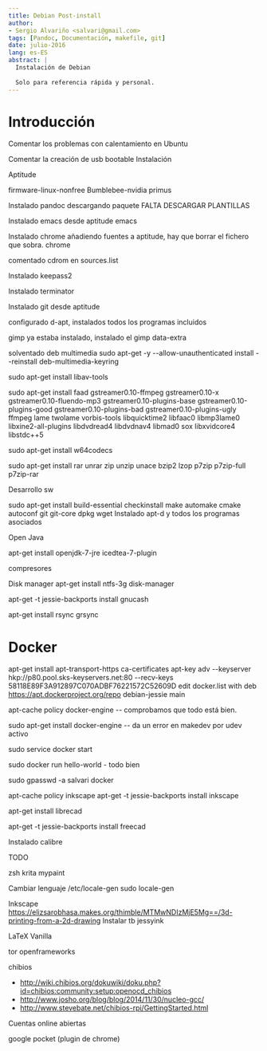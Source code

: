 ```yaml
---
title: Debian Post-install
author:
- Sergio Alvariño <salvari@gmail.com>
tags: [Pandoc, Documentación, makefile, git]
date: julio-2016
lang: es-ES
abstract: |
  Instalación de Debian
  
  Solo para referencia rápida y personal.
---
```


# Introducción

Comentar los problemas con calentamiento en Ubuntu

Comentar la creación de usb bootable
Instalación

Aptitude


firmware-linux-nonfree
Bumblebee-nvidia primus

Instalado pandoc descargando paquete FALTA DESCARGAR PLANTILLAS

Instalado emacs desde aptitude emacs

Instalado chrome añadiendo fuentes a aptitude, hay que borrar el fichero que sobra. chrome

comentado cdrom en sources.list

Instalado keepass2

Instalado terminator

Instalado git desde aptitude

configurado d-apt, instalados todos los programas incluidos

gimp ya estaba instalado, instalado el gimp data-extra

solventado deb multimedia
sudo apt-get -y --allow-unauthenticated install --reinstall deb-multimedia-keyring

sudo apt-get install libav-tools

sudo apt-get install faad gstreamer0.10-ffmpeg gstreamer0.10-x
gstreamer0.10-fluendo-mp3 gstreamer0.10-plugins-base
gstreamer0.10-plugins-good gstreamer0.10-plugins-bad
gstreamer0.10-plugins-ugly ffmpeg lame twolame vorbis-tools
libquicktime2 libfaac0 libmp3lame0 libxine2-all-plugins libdvdread4
libdvdnav4 libmad0 sox libxvidcore4 libstdc++5

sudo apt-get install w64codecs

sudo apt-get install rar unrar zip unzip unace bzip2 lzop p7zip p7zip-full p7zip-rar

Desarrollo sw

sudo apt-get install build-essential checkinstall make automake cmake autoconf git git-core dpkg wget
Instalado apt-d y todos los programas asociados

Open Java

apt-get install openjdk-7-jre icedtea-7-plugin

compresores

Disk manager
apt-get install ntfs-3g disk-manager

apt-get -t jessie-backports install gnucash

apt-get install rsync grsync

# Docker
apt-get install apt-transport-https ca-certificates
apt-key adv --keyserver hkp://p80.pool.sks-keyservers.net:80 --recv-keys 58118E89F3A912897C070ADBF76221572C52609D
edit docker.list with
deb https://apt.dockerproject.org/repo debian-jessie main

apt-cache policy docker-engine   -- comprobamos que todo está bien.


sudo apt-get install docker-engine   -- da un error en makedev por udev activo


sudo service docker start

sudo docker run hello-world   - todo bien

sudo gpasswd -a salvari docker


apt-cache policy inkscape
apt-get -t jessie-backports install inkscape

apt-get install librecad

apt-get -t jessie-backports install freecad

Instalado calibre


TODO

zsh
krita
mypaint

Cambiar lenguaje
/etc/locale-gen
sudo locale-gen

Inkscape
https://elizsarobhasa.makes.org/thimble/MTMwNDIzMjE5Mg==/3d-printing-from-a-2d-drawing
Instalar tb jessyink

LaTeX Vanilla

tor
openframeworks

chibios
* http://wiki.chibios.org/dokuwiki/doku.php?id=chibios:community:setup:openocd_chibios
* http://www.josho.org/blog/blog/2014/11/30/nucleo-gcc/
* http://www.stevebate.net/chibios-rpi/GettingStarted.html



Cuentas online abiertas

google
pocket (plugin de chrome) 

